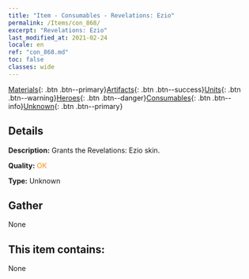 ```yaml
---
title: "Item - Consumables - Revelations: Ezio"
permalink: /Items/con_868/
excerpt: "Revelations: Ezio"
last_modified_at: 2021-02-24
locale: en
ref: "con_868.md"
toc: false
classes: wide
---
```

 [Materials](/Items/){: .btn .btn--primary}[Artifacts](/Items/Artifacts/){: .btn .btn--success}[Units](/Items/Units/){: .btn .btn--warning}[Heroes](/Items/Heroes/){: .btn .btn--danger}[Consumables](/Items/Consumables/){: .btn .btn--info}[Unknown](/Items/Unknown/){: .btn .btn--primary}

## Details
 **Description:** Grants the Revelations: Ezio skin.

 **Quality:** <span style="color: #FF8C00">OK</span>

 **Type:** Unknown

## Gather

  None

## This item contains:

  None

